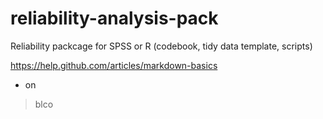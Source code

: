 reliability-analysis-pack
=========================

Reliability packcage for SPSS or R (codebook, tidy data template, scripts)


https://help.github.com/articles/markdown-basics

* on

>blco

<insert something hidden>

```html
require 'redcarpet'
markdown = Redcarpet.new("Hello World!")
puts markdown.to_html
```
